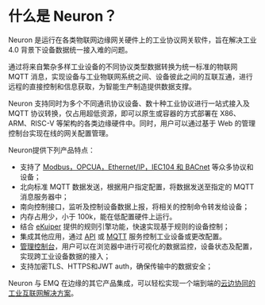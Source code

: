 # 什么是 Neuron？

Neuron 是运行在各类物联网边缘网关硬件上的工业协议网关软件，旨在解决工业 4.0 背景下设备数据统一接入难的问题。

通过将来自繁杂多样工业设备的不同协议类型数据转换为统一标准的物联网 MQTT 消息，实现设备与工业物联网系统之间、设备彼此之间的互联互通，进行远程的直接控制和信息获取，为智能生产制造提供数据支撑。

Neuron 支持同时为多个不同通讯协议设备、数十种工业协议进行一站式接入及 MQTT 协议转换，仅占用超低资源，即可以原生或容器的方式部署在 X86、ARM、RISC-V 等架构的各类边缘硬件中。同时，用户可以通过基于 Web 的管理控制台实现在线的网关配置管理。


Neuron提供下列产品特点：
- 支持了 [Modbus，OPCUA，Ethernet/IP，IEC104 和 BACnet](module-plugins/module-list.md) 等众多协议和设备；
- 北向标准 MQTT 数据发送，根据用户指定配置，将数据发送至指定的 MQTT 消息服务器中；
- 南向控制接口，监听及控制设备数据上报，将相关的控制命令转发给设备；
- 内存占用少，小于 100k，能在低配置硬件上运行。
- 结合 [eKuiper](https://www.lfedge.org/projects/ekuiper) 提供的规则引擎功能，快速实现基于规则的设备控制；
- 集成其他应用，通过 [API](api.md) 或 [MQTT](mqtt.md) 服务控制工业设备或更改配置。
- [管理控制台](dashboard-operation/login.md)，用户可以在浏览器中进行可视化的数据监控，设备状态及配置，实现跨工业设备数据的接入；
- 支持加密TLS、HTTPS和JWT auth，确保传输中的数据安全；


Neuron 与 EMQ 在边缘的其它产品集成，可以轻松实现一个端到端的[云边协同的工业互联网解决方案](https://www.emqx.com/zh/use-cases/industrial-iot)。
